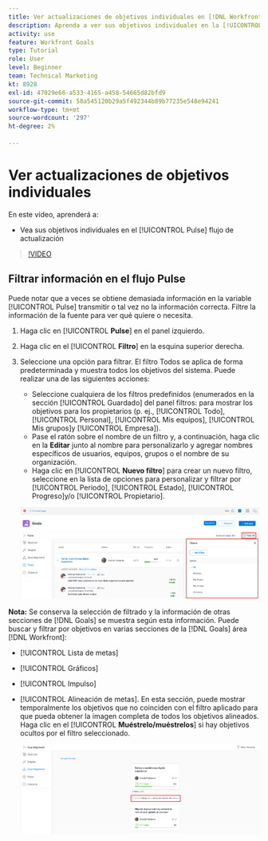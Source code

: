 ```yaml
---
title: Ver actualizaciones de objetivos individuales en [!DNL Workfront Goals]
description: Aprenda a ver sus objetivos individuales en la [!UICONTROL Pulse] flujo de actualización en [!DNL Objetivos].
activity: use
feature: Workfront Goals
type: Tutorial
role: User
level: Beginner
team: Technical Marketing
kt: 8928
exl-id: 47029e66-a533-4165-a458-54665d82bfd9
source-git-commit: 58a545120b29a5f492344b89b77235e548e94241
workflow-type: tm+mt
source-wordcount: '297'
ht-degree: 2%

---
```


# Ver actualizaciones de objetivos individuales

En este vídeo, aprenderá a:

* Vea sus objetivos individuales en el [!UICONTROL Pulse] flujo de actualización

>[!VIDEO](https://video.tv.adobe.com/v/335200/?quality=12)

## Filtrar información en el flujo Pulse

Puede notar que a veces se obtiene demasiada información en la variable [!UICONTROL Pulse] transmitir o tal vez no la información correcta. Filtre la información de la fuente para ver qué quiere o necesita.

1. Haga clic en [!UICONTROL **Pulse**] en el panel izquierdo.
1. Haga clic en el [!UICONTROL **Filtro**] en la esquina superior derecha.
1. Seleccione una opción para filtrar. El filtro Todos se aplica de forma predeterminada y muestra todos los objetivos del sistema. Puede realizar una de las siguientes acciones:

   * Seleccione cualquiera de los filtros predefinidos (enumerados en la sección [!UICONTROL Guardado] del panel filtros: para mostrar los objetivos para los propietarios (p. ej., [!UICONTROL Todo], [!UICONTROL Personal], [!UICONTROL Mis equipos], [!UICONTROL Mis grupos]y [!UICONTROL Empresa]).
   * Pase el ratón sobre el nombre de un filtro y, a continuación, haga clic en la **Editar** junto al nombre para personalizarlo y agregar nombres específicos de usuarios, equipos, grupos o el nombre de su organización.
   * Haga clic en [!UICONTROL **Nuevo filtro**] para crear un nuevo filtro, seleccione en la lista de opciones para personalizar y filtrar por [!UICONTROL Periodo], [!UICONTROL Estado], [!UICONTROL Progreso]y/o [!UICONTROL Propietario].

   ![Una imagen del [!UICONTROL Filtros] panel en [!DNL Workfront Goals]](assets/18-workfront-goals-pulse-stream.png)

**Nota:** Se conserva la selección de filtrado y la información de otras secciones de [!DNL Goals] se muestra según esta información. Puede buscar y filtrar por objetivos en varias secciones de la [!DNL Goals] área [!DNL Workfront]:

* [!UICONTROL Lista de metas]
* [!UICONTROL Gráficos]
* [!UICONTROL Impulso]
* [!UICONTROL Alineación de metas]. En esta sección, puede mostrar temporalmente los objetivos que no coinciden con el filtro aplicado para que pueda obtener la imagen completa de todos los objetivos alineados. Haga clic en el [!UICONTROL **Muéstrelo/muéstrelos**] si hay objetivos ocultos por el filtro seleccionado.

   ![](assets/19-workfront-goals-filter-show-it.png)
